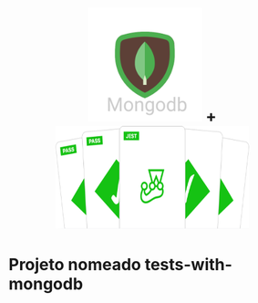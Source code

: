 <h1 align="center">
    <img src="./.github/assets/mongodb.png" alt="MongoDB" height="200"/>
    +
    <img src="./.github/assets/jest-readme-headline.png" alt="MongoDB" height=180" width="340"/>
</h1>

# Projeto nomeado tests-with-mongodb
